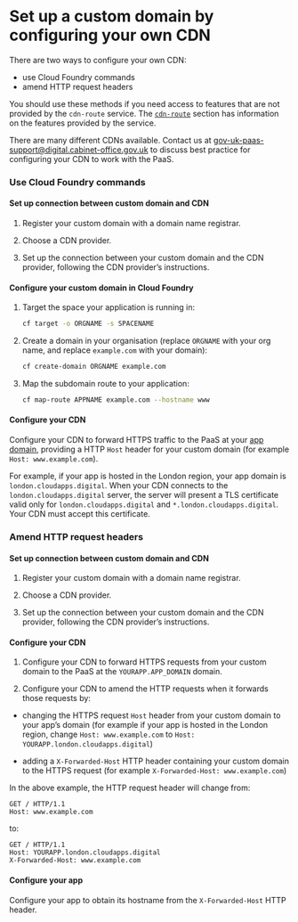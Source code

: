 # Set up a custom domain by configuring your own CDN

There are two ways to configure your own CDN:

 - use Cloud Foundry commands
 - amend HTTP request headers

You should use these methods if you need access to features that are not provided by the `cdn-route` service. The [`cdn-route`](/deploying_services/use_a_custom_domain/#managing-custom-domains-using-the-cdn-route-service) section has information on the features provided by the service.

There are many different CDNs available. Contact us at [gov-uk-paas-support@digital.cabinet-office.gov.uk](mailto:gov-uk-paas-support@digital.cabinet-office.gov.uk) to discuss best practice for configuring your CDN to work with the PaaS.

### Use Cloud Foundry commands

#### Set up connection between custom domain and CDN

1. Register your custom domain with a domain name registrar.

2. Choose a CDN provider.

3. Set up the connection between your custom domain and the CDN provider, following the CDN provider’s instructions.

#### Configure your custom domain in Cloud Foundry

1. Target the space your application is running in:

    ```bash
    cf target -o ORGNAME -s SPACENAME
    ```

2. Create a domain in your organisation (replace `ORGNAME` with your org name, and replace `example.com` with your domain):

    ```bash
    cf create-domain ORGNAME example.com
    ```

3. Map the subdomain route to your application:

    ```bash
    cf map-route APPNAME example.com --hostname www
    ```

#### Configure your CDN

Configure your CDN to forward HTTPS traffic to the PaaS at your [app domain](/orgs_spaces_users.html#regions), providing a HTTP `Host` header for your custom domain (for example `Host: www.example.com`).

For example, if your app is hosted in the London region, your app domain is `london.cloudapps.digital`. When your CDN connects to the `london.cloudapps.digital` server, the server will present a TLS certificate valid only for `london.cloudapps.digital` and `*.london.cloudapps.digital`. Your CDN must accept this certificate.

### Amend HTTP request headers

#### Set up connection between custom domain and CDN

1. Register your custom domain with a domain name registrar.

2. Choose a CDN provider.

3. Set up the connection between your custom domain and the CDN provider, following the CDN provider’s instructions.

#### Configure your CDN

1. Configure your CDN to forward HTTPS requests from your custom domain to the PaaS at the `YOURAPP.APP_DOMAIN` domain.

2. Configure your CDN to amend the HTTP requests when it forwards those requests by:

  - changing the HTTPS request `Host` header from your custom domain to your app’s domain (for example if your app is hosted in the London region, change `Host: www.example.com` to `Host: YOURAPP.london.cloudapps.digital`)

  - adding a `X-Forwarded-Host` HTTP header containing your custom domain to the HTTPS request (for example `X-Forwarded-Host: www.example.com`)


In the above example, the HTTP request header will change from:

```
GET / HTTP/1.1
Host: www.example.com
```

to:

```
GET / HTTP/1.1
Host: YOURAPP.london.cloudapps.digital
X-Forwarded-Host: www.example.com
```

#### Configure your app

Configure your app to obtain its hostname from the `X-Forwarded-Host` HTTP header.

